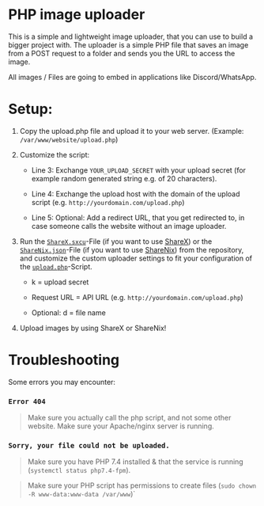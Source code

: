 # PHP image uploader 

This is a simple and lightweight image uploader, that you can use to build a bigger project with. 
The uploader is a simple PHP file that saves an image from a POST request to a folder and sends you the URL to access the image.

All images / Files are going to embed in applications like Discord/WhatsApp.

# Setup:

1. Copy the upload.php file and upload it to your web server. (Example: `/var/www/website/upload.php`)

2. Customize the script:

    - Line 3: Exchange `YOUR_UPLOAD_SECRET` with your upload secret (for example random generated string e.g. of 20 characters).
  
    - Line 4: Exchange the upload host with the domain of the upload script (e.g. `http://yourdomain.com/upload.php`)
  
    - Line 5: Optional: Add a redirect URL, that you get redirected to, in case someone calls the website without an image uploader.
  
  
3. Run the [`ShareX.sxcu`](https://github.com/KonVision/custom_image_uploader/blob/main/sharex.sxcu)-File (if you want to use [ShareX](https://getsharex.com)) or the [`ShareNix.json`](https://github.com/KonVision/custom_image_uploader/blob/main/sharenix.json)-File (if you want to use [ShareNix](https://github.com/Francesco149/sharenix)) from the repository, and customize the custom uploader settings to fit your configuration of the [`upload.php`](https://github.com/KonVision/custom_image_uploader/blob/main/upload.php)-Script.

    - k = upload secret
  
    - Request URL = API URL (e.g. `http://yourdomain.com/upload.php`)

    - Optional: d = file name
  
4. Upload images by using ShareX or ShareNix!


# Troubleshooting

Some errors you may encounter:
 
### `Error 404`

> Make sure you actually call the php script, and not some other website.
> Make sure your Apache/nginx server is running.
  
### `Sorry, your file could not be uploaded.`

> Make sure you have PHP 7.4 installed & that the service is running (`systemctl status php7.4-fpm`).
  
> Make sure your PHP script has permissions to create files (`sudo chown -R www-data:www-data /var/www`)`
